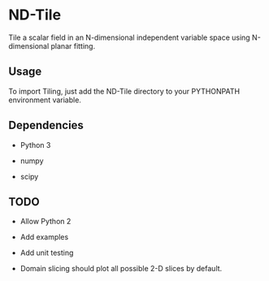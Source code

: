 # ND-Tile

Tile a scalar field in an N-dimensional independent variable space using N-dimensional planar fitting.

## Usage

To import Tiling, just add the ND-Tile directory to your PYTHONPATH environment variable.

## Dependencies

* Python 3

* numpy

* scipy

## TODO

* Allow Python 2

* Add examples

* Add unit testing

* Domain slicing should plot all possible 2-D slices by default.
